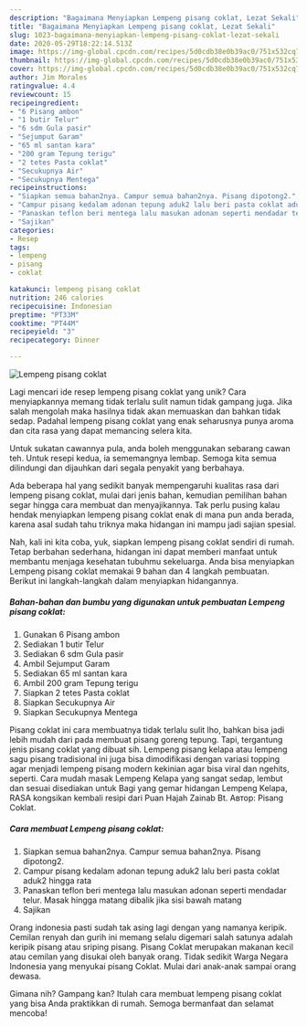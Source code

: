 ```yaml
---
description: "Bagaimana Menyiapkan Lempeng pisang coklat, Lezat Sekali"
title: "Bagaimana Menyiapkan Lempeng pisang coklat, Lezat Sekali"
slug: 1023-bagaimana-menyiapkan-lempeng-pisang-coklat-lezat-sekali
date: 2020-05-29T18:22:14.513Z
image: https://img-global.cpcdn.com/recipes/5d0cdb38e0b39ac0/751x532cq70/lempeng-pisang-coklat-foto-resep-utama.jpg
thumbnail: https://img-global.cpcdn.com/recipes/5d0cdb38e0b39ac0/751x532cq70/lempeng-pisang-coklat-foto-resep-utama.jpg
cover: https://img-global.cpcdn.com/recipes/5d0cdb38e0b39ac0/751x532cq70/lempeng-pisang-coklat-foto-resep-utama.jpg
author: Jim Morales
ratingvalue: 4.4
reviewcount: 15
recipeingredient:
- "6 Pisang ambon"
- "1 butir Telur"
- "6 sdm Gula pasir"
- "Sejumput Garam"
- "65 ml santan kara"
- "200 gram Tepung terigu"
- "2 tetes Pasta coklat"
- "Secukupnya Air"
- "Secukupnya Mentega"
recipeinstructions:
- "Siapkan semua bahan2nya. Campur semua bahan2nya. Pisang dipotong2."
- "Campur pisang kedalam adonan tepung aduk2 lalu beri pasta coklat aduk2 hingga rata"
- "Panaskan teflon beri mentega lalu masukan adonan seperti mendadar telur. Masak hingga matang dibalik jika sisi bawah matang"
- "Sajikan"
categories:
- Resep
tags:
- lempeng
- pisang
- coklat

katakunci: lempeng pisang coklat 
nutrition: 246 calories
recipecuisine: Indonesian
preptime: "PT33M"
cooktime: "PT44M"
recipeyield: "3"
recipecategory: Dinner

---
```



![Lempeng pisang coklat](https://img-global.cpcdn.com/recipes/5d0cdb38e0b39ac0/751x532cq70/lempeng-pisang-coklat-foto-resep-utama.jpg)

Lagi mencari ide resep lempeng pisang coklat yang unik? Cara menyiapkannya memang tidak terlalu sulit namun tidak gampang juga. Jika salah mengolah maka hasilnya tidak akan memuaskan dan bahkan tidak sedap. Padahal lempeng pisang coklat yang enak seharusnya punya aroma dan cita rasa yang dapat memancing selera kita.

Untuk sukatan cawannya pula, anda boleh menggunakan sebarang cawan teh. Untuk resepi kedua, ia sememangnya lembap. Semoga kita semua dilindungi dan dijauhkan dari segala penyakit yang berbahaya.

Ada beberapa hal yang sedikit banyak mempengaruhi kualitas rasa dari lempeng pisang coklat, mulai dari jenis bahan, kemudian pemilihan bahan segar hingga cara membuat dan menyajikannya. Tak perlu pusing kalau hendak menyiapkan lempeng pisang coklat enak di mana pun anda berada, karena asal sudah tahu triknya maka hidangan ini mampu jadi sajian spesial.


Nah, kali ini kita coba, yuk, siapkan lempeng pisang coklat sendiri di rumah. Tetap berbahan sederhana, hidangan ini dapat memberi manfaat untuk membantu menjaga kesehatan tubuhmu sekeluarga. Anda bisa menyiapkan Lempeng pisang coklat memakai 9 bahan dan 4 langkah pembuatan. Berikut ini langkah-langkah dalam menyiapkan hidangannya.

<!--inarticleads1-->

##### Bahan-bahan dan bumbu yang digunakan untuk pembuatan Lempeng pisang coklat:

1. Gunakan 6 Pisang ambon
1. Sediakan 1 butir Telur
1. Sediakan 6 sdm Gula pasir
1. Ambil Sejumput Garam
1. Sediakan 65 ml santan kara
1. Ambil 200 gram Tepung terigu
1. Siapkan 2 tetes Pasta coklat
1. Siapkan Secukupnya Air
1. Siapkan Secukupnya Mentega


Pisang coklat ini cara membuatnya tidak terlalu sulit lho, bahkan bisa jadi lebih mudah dari pada membuat pisang goreng tepung. Tapi, tergantung jenis pisang coklat yang dibuat sih. Lempeng pisang kelapa atau lempeng sagu pisang tradisional ini juga bisa dimodifikasi dengan variasi topping agar menjadi lempeng pisang modern kekinian agar bisa viral dan ngehits, seperti. Cara mudah masak Lempeng Kelapa yang sangat sedap, lembut dan sesuai disediakan untuk Bagi yang gemar hidangan Lempeng Kelapa, RASA kongsikan kembali resipi dari Puan Hajah Zainab Bt. Автор: Pisang Coklat. 

<!--inarticleads2-->

##### Cara membuat Lempeng pisang coklat:

1. Siapkan semua bahan2nya. Campur semua bahan2nya. Pisang dipotong2.
1. Campur pisang kedalam adonan tepung aduk2 lalu beri pasta coklat aduk2 hingga rata
1. Panaskan teflon beri mentega lalu masukan adonan seperti mendadar telur. Masak hingga matang dibalik jika sisi bawah matang
1. Sajikan


Orang indonesia pasti sudah tak asing lagi dengan yang namanya keripik. Cemilan renyah dan gurih ini memang selalu digemari salah satunya adalah keripik pisang atau sriping pisang. Pisang Coklat merupakan makanan kecil atau cemilan yang disukai oleh banyak orang. Tidak sedikit Warga Negara Indonesia yang menyukai pisang Coklat. Mulai dari anak-anak sampai orang dewasa. 

Gimana nih? Gampang kan? Itulah cara membuat lempeng pisang coklat yang bisa Anda praktikkan di rumah. Semoga bermanfaat dan selamat mencoba!
